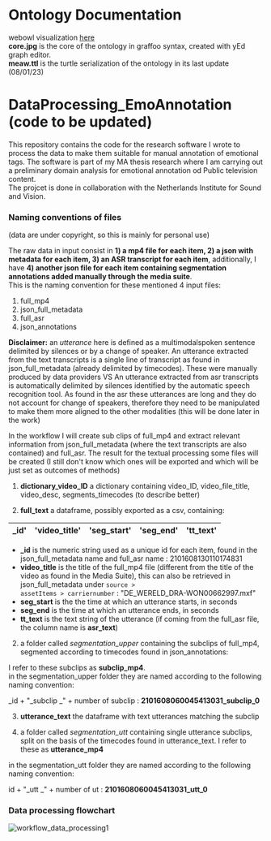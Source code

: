 # Ontology Documentation
webowl visualization <a href="https://service.tib.eu/webvowl/#opts=doc=0;#file=meaw.ttl">here</a><br>
**core.jpg** is the core of the ontology in graffoo syntax, created with yEd graph editor.<br>
**meaw.ttl** is the turtle serialization of the ontology in its last update (08/01/23)


# DataProcessing_EmoAnnotation (code to be updated)
This repository contains the code for the research software I wrote to process the data to make them suitable for manual annotation of emotional tags. The software is part of my MA thesis research where I am carrying out a preliminary domain analysis for emotional annotation od Public television content. <br>
The projcet is done in collaboration with the Netherlands Institute for Sound and Vision.

### Naming conventions of files
(data are under copyright, so this is mainly for personal use)<br>

The raw data in input consist in **1) a mp4 file for each item, 2) a json with metadata for each item, 3) an ASR transcript for each item**, additionally, I have **4) another json file for each item containing segmentation annotations added manually through the media suite**. <br>
This is the naming convention for these mentioned 4 input files:
1) full_mp4
2) json_full_metadata
3) full_asr
4) json_annotations

**Disclaimer:** an *utterance* here is defined as a multimodalspoken sentence delimited by silences or by a change of speaker. An utterance extracted from the text transcripts is a single line of transcript as found in json_full_metadata (already delimited by timecodes). These were manually produced by data providers VS An utterance extracted from asr transcripts is automatically delimited by silences identified by the automatic speech recognition tool. As found in the asr these utterances are long and they do not account for change of speakers, therefore they need to be manipulated to make them more aligned to the other modalities (this will be done later in the work) 

In the workflow I will create sub clips of full_mp4 and extract relevant information from json_full_metadata (where the text transcripts are also contained) and full_asr. The result for the textual processing some files will be created (I still don't know which ones will be exported and which will be just set as outcomes of methods)

1) **dictionary_video_ID** a dictionary containing video_ID, video_file_title, video_desc, segments_timecodes (to describe better)

2) **full_text** a dataframe, possibly exported as a csv, containing:


| _id' | 'video_title' | 'seg_start' | 'seg_end' | 'tt_text'| 
|------|---------------|-------------|-----------|-----------| 

- **_id** is the numeric string used as a unique id for each item, found in the json_full_metadata name and full_asr name : 2101608130110174831
- **video_title** is the title of the full_mp4 file (different from the title of the video as found in the Media Suite), this can also be retrieved in json_full_metadata under <code>source > assetItems > carriernumber</code> : "DE_WERELD_DRA-WON00662997.mxf"
- **seg_start** is the the time at which an utterance starts, in seconds
- **seg_end** is the time at which an utterance ends, in seconds
- **tt_text** is the text string of the utterance (if coming from the full_asr file, the column name is **asr_text**)

2) a folder called *segmentation_upper* containing the subclips of full_mp4, segmented according to timecodes found in json_annotations:

I refer to these subclips as **subclip_mp4**. <br>
in the segmentation_upper folder they are named according to the following naming convention:

_id + "_subclip _" + number of subclip : **2101608060045413031_subclip_0**

3) **utterance_text** the dataframe with text utterances matching the subclip
  
5) a folder called *segmentation_utt* containing single utterance subclips, split on the basis of the timecodes found in utterance_text. I refer to these as **utterance_mp4**

in the segmentation_utt folder they are named according to the following naming convention:

id + "_utt _" + number of ut : **2101608060045413031_utt_0**



### Data processing flowchart
![workflow_data_processing1](https://github.com/MaddaGh/DataProcessing_EmoAnnotation/assets/92437363/4117b7b3-2005-4746-8b79-27ad294b53a9)


